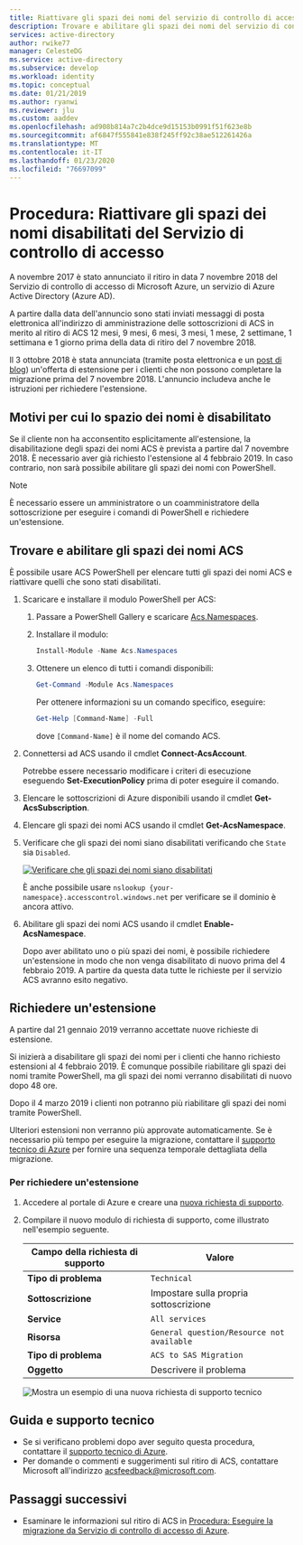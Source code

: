 ```yaml
---
title: Riattivare gli spazi dei nomi del servizio di controllo di accesso di Azure disabilitato
description: Trovare e abilitare gli spazi dei nomi del servizio di controllo di accesso di Azure (ACS) e richiedere un'estensione per mantenerli abilitati fino al 4 febbraio 2019.
services: active-directory
author: rwike77
manager: CelesteDG
ms.service: active-directory
ms.subservice: develop
ms.workload: identity
ms.topic: conceptual
ms.date: 01/21/2019
ms.author: ryanwi
ms.reviewer: jlu
ms.custom: aaddev
ms.openlocfilehash: ad908b814a7c2b4dce9d15153b0991f51f623e8b
ms.sourcegitcommit: af6847f555841e838f245ff92c38ae512261426a
ms.translationtype: MT
ms.contentlocale: it-IT
ms.lasthandoff: 01/23/2020
ms.locfileid: "76697099"
---
```

# <a name="how-to-reactivate-disabled-access-control-service-namespaces"></a>Procedura: Riattivare gli spazi dei nomi disabilitati del Servizio di controllo di accesso

A novembre 2017 è stato annunciato il ritiro in data 7 novembre 2018 del Servizio di controllo di accesso di Microsoft Azure, un servizio di Azure Active Directory (Azure AD).

A partire dalla data dell'annuncio sono stati inviati messaggi di posta elettronica all'indirizzo di amministrazione delle sottoscrizioni di ACS in merito al ritiro di ACS 12 mesi, 9 mesi, 6 mesi, 3 mesi, 1 mese, 2 settimane, 1 settimana e 1 giorno prima della data di ritiro del 7 novembre 2018.

Il 3 ottobre 2018 è stata annunciata (tramite posta elettronica e un [post di blog](https://azure.microsoft.com/blog/one-month-retirement-notice-access-control-service/)) un'offerta di estensione per i clienti che non possono completare la migrazione prima del 7 novembre 2018. L'annuncio includeva anche le istruzioni per richiedere l'estensione.

## <a name="why-your-namespace-is-disabled"></a>Motivi per cui lo spazio dei nomi è disabilitato

Se il cliente non ha acconsentito esplicitamente all'estensione, la disabilitazione degli spazi dei nomi ACS è prevista a partire dal 7 novembre 2018. È necessario aver già richiesto l'estensione al 4 febbraio 2019. In caso contrario, non sarà possibile abilitare gli spazi dei nomi con PowerShell.

> [!NOTE]
> È necessario essere un amministratore o un coamministratore della sottoscrizione per eseguire i comandi di PowerShell e richiedere un'estensione.

## <a name="find-and-enable-your-acs-namespaces"></a>Trovare e abilitare gli spazi dei nomi ACS

È possibile usare ACS PowerShell per elencare tutti gli spazi dei nomi ACS e riattivare quelli che sono stati disabilitati.

1. Scaricare e installare il modulo PowerShell per ACS:
    1. Passare a PowerShell Gallery e scaricare [Acs.Namespaces](https://www.powershellgallery.com/packages/Acs.Namespaces/1.0.2).
    1. Installare il modulo:

        ```powershell
        Install-Module -Name Acs.Namespaces
        ```

    1. Ottenere un elenco di tutti i comandi disponibili:

        ```powershell
        Get-Command -Module Acs.Namespaces
        ```

        Per ottenere informazioni su un comando specifico, eseguire:

        ```powershell
        Get-Help [Command-Name] -Full
        ```
    
        dove `[Command-Name]` è il nome del comando ACS.
1. Connettersi ad ACS usando il cmdlet **Connect-AcsAccount**. 

    Potrebbe essere necessario modificare i criteri di esecuzione eseguendo **Set-ExecutionPolicy** prima di poter eseguire il comando.
1. Elencare le sottoscrizioni di Azure disponibili usando il cmdlet **Get-AcsSubscription**.
1. Elencare gli spazi dei nomi ACS usando il cmdlet **Get-AcsNamespace**.
1. Verificare che gli spazi dei nomi siano disabilitati verificando che `State` sia `Disabled`.

    [![Verificare che gli spazi dei nomi siano disabilitati](./media/howto-reactivate-disabled-acs-namespaces/confirm-disabled-namespace.png)](./media/howto-reactivate-disabled-acs-namespaces/confirm-disabled-namespace.png#lightbox)

    È anche possibile usare `nslookup {your-namespace}.accesscontrol.windows.net` per verificare se il dominio è ancora attivo.

1. Abilitare gli spazi dei nomi ACS usando il cmdlet **Enable-AcsNamespace**.

    Dopo aver abilitato uno o più spazi dei nomi, è possibile richiedere un'estensione in modo che non venga disabilitato di nuovo prima del 4 febbraio 2019. A partire da questa data tutte le richieste per il servizio ACS avranno esito negativo.

## <a name="request-an-extension"></a>Richiedere un'estensione

A partire dal 21 gennaio 2019 verranno accettate nuove richieste di estensione.

Si inizierà a disabilitare gli spazi dei nomi per i clienti che hanno richiesto estensioni al 4 febbraio 2019. È comunque possibile riabilitare gli spazi dei nomi tramite PowerShell, ma gli spazi dei nomi verranno disabilitati di nuovo dopo 48 ore.

Dopo il 4 marzo 2019 i clienti non potranno più riabilitare gli spazi dei nomi tramite PowerShell.

Ulteriori estensioni non verranno più approvate automaticamente. Se è necessario più tempo per eseguire la migrazione, contattare il [supporto tecnico di Azure](https://portal.azure.com/#create/Microsoft.Support) per fornire una sequenza temporale dettagliata della migrazione.

### <a name="to-request-an-extension"></a>Per richiedere un'estensione

1. Accedere al portale di Azure e creare una [nuova richiesta di supporto](https://portal.azure.com/#create/Microsoft.Support).
1. Compilare il nuovo modulo di richiesta di supporto, come illustrato nell'esempio seguente.

    | Campo della richiesta di supporto | Valore |
    |-----------------------|--------------------|
    | **Tipo di problema** | `Technical` |
    | **Sottoscrizione** | Impostare sulla propria sottoscrizione |
    | **Service** | `All services` |
    | **Risorsa** | `General question/Resource not available` |
    | **Tipo di problema** | `ACS to SAS Migration` |
    | **Oggetto** | Descrivere il problema |

   ![Mostra un esempio di una nuova richiesta di supporto tecnico](./media/howto-reactivate-disabled-acs-namespaces/new-technical-support-request.png)

<!--

1. Navigate to your ACS namespace's management portal by going to `https://{your-namespace}.accesscontrol.windows.net`.
1. Select the **Read Terms** button to read the [updated Terms of Use](https://azure.microsoft.com/support/legal/access-control/), which will direct you to a page with the updated Terms of Use.

    [![Select the Read Terms button](./media/howto-reactivate-disabled-acs-namespaces/read-terms-button-expanded.png)](./media/howto-reactivate-disabled-acs-namespaces/read-terms-button-expanded.png#lightbox)

1. Select **Request Extension** on the banner at the top of the page. The button will only be enabled after you read the [updated Terms of Use](https://azure.microsoft.com/support/legal/access-control/).

    [![Select the Request Extension button](./media/howto-reactivate-disabled-acs-namespaces/request-extension-button-expanded.png)](./media/howto-reactivate-disabled-acs-namespaces/request-extension-button-expanded.png#lightbox)

1. After the extension request is registered, the page will refresh with a new banner at the top of the page.

    [![Updated page with refreshed banner](./media/howto-reactivate-disabled-acs-namespaces/updated-banner-expanded.png)](./media/howto-reactivate-disabled-acs-namespaces/updated-banner-expanded.png#lightbox)
-->

## <a name="help-and-support"></a>Guida e supporto tecnico

- Se si verificano problemi dopo aver seguito questa procedura, contattare il [supporto tecnico di Azure](https://portal.azure.com/#blade/Microsoft_Azure_Support/HelpAndSupportBlade/overview).
- Per domande o commenti e suggerimenti sul ritiro di ACS, contattare Microsoft all'indirizzo acsfeedback@microsoft.com.

## <a name="next-steps"></a>Passaggi successivi

- Esaminare le informazioni sul ritiro di ACS in [Procedura: Eseguire la migrazione da Servizio di controllo di accesso di Azure](active-directory-acs-migration.md).
